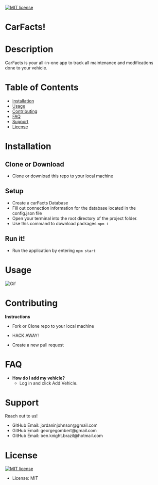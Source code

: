 <p><a href="https://lbesson.mit-license.org/"><img src="https://img.shields.io/badge/License-MIT-blue.svg" alt="MIT license"></a></p>

<h1>CarFacts!</h1>

<h1>Description</h1>

CarFacts is your all-in-one app to track all maintenance and modifications done to your vehicle.
<h1>Table of Contents</h1>

<ul>
<li><a href="#installation">Installation</a></li>
<li><a href="#usage">Usage</a></li>
<li><a href="#contributing">Contributing</a></li>
<li><a href="#faq">FAQ</a></li>
<li><a href="#support">Support</a></li>
<li><a href="#license">License</a></li>
</ul>

<h1>Installation</h1>

<h2>Clone or Download</h2>
<ul>
<li>Clone or download this repo to your local machine</li>
</ul>
<h2>Setup</h2>
<ul>
<li>Create a carFacts Database</li>
  <li>Fill out connection information for the database located in the config.json file</li>
  <li>Open your terminal into the root directory of the project folder.</li>
  <li>Use this command to download packages:<code>npm i</code></li>
</ul>

<h2>Run it!</h2>
<ul>
<li>Run the application by entering <code>npm start</code></li>
</ul>
<h1>Usage</h1>

![Gif]()

<h1>Contributing</h1>

<p><strong>Instructions</strong></p>
<ul>
<li>
<p>Fork or Clone repo to your local machine</p>
</li>
<li>
<p>HACK AWAY!</p>
</li>
<li>
<p>Create a new pull request</p>
</li>
</ul>

<h1>FAQ</h1>

<ul>
<li><strong>How do I add my vehicle?</strong>
<ul>
<li>Log in and click Add Vehicle. </li>
</ul>
</ul>

<h1>Support</h1>

Reach out to us! 
<ul>
<li>GitHub Email: jordaninjohnson@gmail.com</li>
<li>GitHub Email: georgegombert@gmail.com</li>
<li>GitHub Email: ben.knight.brazil@hotmail.com</li>
</ul>

<h1>License</h1>

<p><a href="https://lbesson.mit-license.org/"><img src="https://img.shields.io/badge/License-MIT-blue.svg" alt="MIT license"></a></p>

<ul>
<li>License: MIT</li>
</ul>
